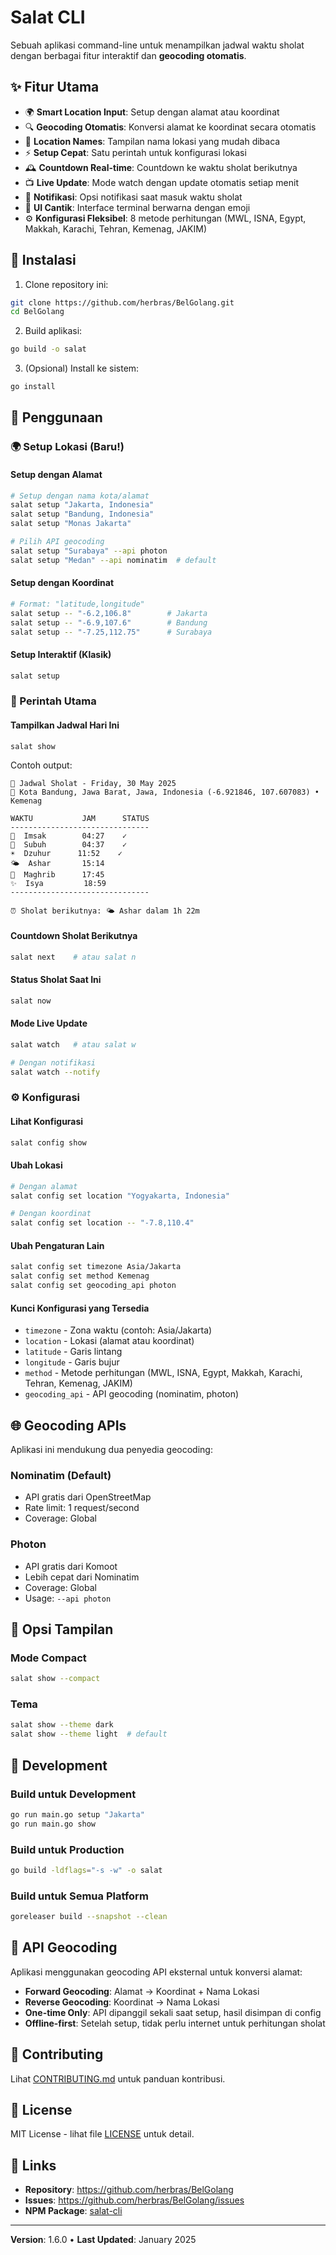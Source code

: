 # Salat CLI

Sebuah aplikasi command-line untuk menampilkan jadwal waktu sholat dengan berbagai fitur interaktif dan **geocoding otomatis**.

## ✨ Fitur Utama

- 🌍 **Smart Location Input**: Setup dengan alamat atau koordinat
- 🔍 **Geocoding Otomatis**: Konversi alamat ke koordinat secara otomatis  
- 📍 **Location Names**: Tampilan nama lokasi yang mudah dibaca
- ⚡ **Setup Cepat**: Satu perintah untuk konfigurasi lokasi
- 🕰️ **Countdown Real-time**: Countdown ke waktu sholat berikutnya
- 📺 **Live Update**: Mode watch dengan update otomatis setiap menit
- 🔔 **Notifikasi**: Opsi notifikasi saat masuk waktu sholat
- 🎨 **UI Cantik**: Interface terminal berwarna dengan emoji
- ⚙️ **Konfigurasi Fleksibel**: 8 metode perhitungan (MWL, ISNA, Egypt, Makkah, Karachi, Tehran, Kemenag, JAKIM)

## 🚀 Instalasi

1. Clone repository ini:
```bash
git clone https://github.com/herbras/BelGolang.git
cd BelGolang
```

2. Build aplikasi:
```bash
go build -o salat
```

3. (Opsional) Install ke sistem:
```bash
go install
```

## 📖 Penggunaan

### 🌍 Setup Lokasi (Baru!)

#### Setup dengan Alamat
```bash
# Setup dengan nama kota/alamat
salat setup "Jakarta, Indonesia"
salat setup "Bandung, Indonesia"
salat setup "Monas Jakarta"

# Pilih API geocoding
salat setup "Surabaya" --api photon
salat setup "Medan" --api nominatim  # default
```

#### Setup dengan Koordinat
```bash
# Format: "latitude,longitude"
salat setup -- "-6.2,106.8"        # Jakarta
salat setup -- "-6.9,107.6"        # Bandung
salat setup -- "-7.25,112.75"      # Surabaya
```

#### Setup Interaktif (Klasik)
```bash
salat setup
```

### 📅 Perintah Utama

#### Tampilkan Jadwal Hari Ini
```bash
salat show
```

Contoh output:
```
🕌 Jadwal Sholat - Friday, 30 May 2025
📍 Kota Bandung, Jawa Barat, Jawa, Indonesia (-6.921846, 107.607083) • Kemenag

WAKTU           JAM      STATUS
-------------------------------
🌙  Imsak        04:27    ✓
🌅  Subuh        04:37    ✓
☀️  Dzuhur      11:52    ✓
🌤️  Ashar       15:14    
🌇  Maghrib      17:45
✨  Isya         18:59
-------------------------------

⏰ Sholat berikutnya: 🌤️ Ashar dalam 1h 22m
```

#### Countdown Sholat Berikutnya
```bash
salat next    # atau salat n
```

#### Status Sholat Saat Ini
```bash
salat now
```

#### Mode Live Update
```bash
salat watch   # atau salat w

# Dengan notifikasi
salat watch --notify
```

### ⚙️ Konfigurasi

#### Lihat Konfigurasi
```bash
salat config show
```

#### Ubah Lokasi
```bash
# Dengan alamat
salat config set location "Yogyakarta, Indonesia"

# Dengan koordinat
salat config set location -- "-7.8,110.4"
```

#### Ubah Pengaturan Lain
```bash
salat config set timezone Asia/Jakarta
salat config set method Kemenag
salat config set geocoding_api photon
```

#### Kunci Konfigurasi yang Tersedia
- `timezone` - Zona waktu (contoh: Asia/Jakarta)
- `location` - Lokasi (alamat atau koordinat)
- `latitude` - Garis lintang
- `longitude` - Garis bujur  
- `method` - Metode perhitungan (MWL, ISNA, Egypt, Makkah, Karachi, Tehran, Kemenag, JAKIM)
- `geocoding_api` - API geocoding (nominatim, photon)

## 🌐 Geocoding APIs

Aplikasi ini mendukung dua penyedia geocoding:

### Nominatim (Default)
- API gratis dari OpenStreetMap
- Rate limit: 1 request/second
- Coverage: Global

### Photon  
- API gratis dari Komoot
- Lebih cepat dari Nominatim
- Coverage: Global
- Usage: `--api photon`

## 🎨 Opsi Tampilan

### Mode Compact
```bash
salat show --compact
```

### Tema
```bash
salat show --theme dark
salat show --theme light  # default
```

## 🔧 Development

### Build untuk Development
```bash
go run main.go setup "Jakarta"
go run main.go show
```

### Build untuk Production
```bash
go build -ldflags="-s -w" -o salat
```

### Build untuk Semua Platform
```bash
goreleaser build --snapshot --clean
```

## 📝 API Geocoding

Aplikasi menggunakan geocoding API eksternal untuk konversi alamat:

- **Forward Geocoding**: Alamat → Koordinat + Nama Lokasi
- **Reverse Geocoding**: Koordinat → Nama Lokasi  
- **One-time Only**: API dipanggil sekali saat setup, hasil disimpan di config
- **Offline-first**: Setelah setup, tidak perlu internet untuk perhitungan sholat

## 🤝 Contributing

Lihat [CONTRIBUTING.md](CONTRIBUTING.md) untuk panduan kontribusi.

## 📄 License

MIT License - lihat file [LICENSE](LICENSE) untuk detail.

## 🔗 Links

- **Repository**: https://github.com/herbras/BelGolang
- **Issues**: https://github.com/herbras/BelGolang/issues
- **NPM Package**: [salat-cli](https://www.npmjs.com/package/salat-cli)

---

**Version**: 1.6.0 • **Last Updated**: January 2025